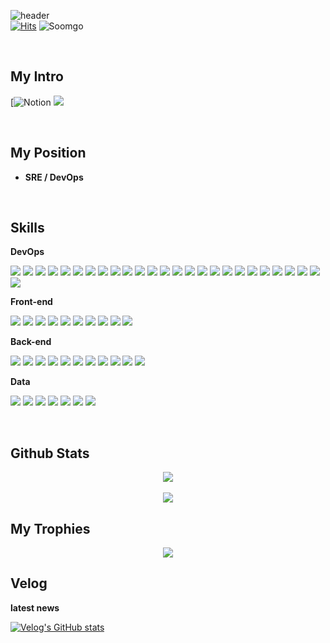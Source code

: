 ![header](https://capsule-render.vercel.app/api?type=soft&color=0:232D28,100:232D28&height=200&section=header&text=Hi,%20I'm%20Lyon!&fontSize=45&fontColor=F6F0EB)
<br/>
[![Hits](https://hits.seeyoufarm.com/api/count/incr/badge.svg?url=https%3A%2F%2Fgithub.com%2Fyieon&count_bg=%23AAAAAA&title_bg=%23555555&icon=smugmug.svg&icon_color=%23E7E7E7&title=hits&edge_flat=false)](https://github.com/yieon-lyon)
![Soomgo](https://img.shields.io/badge/Soomgo-DevOps-blue)

<br/>

## My Intro 
[![Notion](https://yieon.notion.site/SRE-DevOps-Engineer-cf65b18a94d942f2a50cafcbdabc4960?pvs=4)
<a href="https://velog.io/@yieon" target="_blank"><img src="https://img.shields.io/badge/VELOG-3eb489?style=for-the-badge&logo=Vimeo&logoColor=white"/></a>

<br/>

## My Position

- **SRE / DevOps**


<br/>

## **Skills**  

**DevOps**

<img src="https://img.shields.io/badge/aws-232F3E?style=for-the-badge&logo=amazonaws&logoColor=white"> <img src="https://img.shields.io/badge/amazon_eks-FF9900?style=for-the-badge&logo=amazoneks&logoColor=white">
<img src="https://img.shields.io/badge/amazon_s3-569A31?style=for-the-badge&logo=amazons3&logoColor=white">
<img src="https://img.shields.io/badge/amazon_ec2-FF9900?style=for-the-badge&logo=amazonec2&logoColor=white">
<img src="https://img.shields.io/badge/aws_lambda-FF9900?style=for-the-badge&logo=awslambda&logoColor=white">
<img src="https://img.shields.io/badge/docker-2496ED?style=for-the-badge&logo=docker&logoColor=white">
<img src="https://img.shields.io/badge/elasticsearch-005571?style=for-the-badge&logo=elasticsearch&logoColor=white">
<img src="https://img.shields.io/badge/kibana-005571?style=for-the-badge&logo=kibana&logoColor=white">
<img src="https://img.shields.io/badge/logstash-005571?style=for-the-badge&logo=logstash&logoColor=white">
<img src="https://img.shields.io/badge/git-F05032?style=for-the-badge&logo=git&logoColor=white">
<img src="https://img.shields.io/badge/github_actions-2088FF?style=for-the-badge&logo=githubactions&logoColor=white">
<img src="https://img.shields.io/badge/jira-0052CC?style=for-the-badge&logo=jira&logoColor=white">
<img src="https://img.shields.io/badge/kubernetes-326CE5?style=for-the-badge&logo=kubernetes&logoColor=white">
<img src="https://img.shields.io/badge/msa-6DB33F?style=for-the-badge&logo=microservicearchtecture&logoColor=white">
<img src="https://img.shields.io/badge/nginx-009639?style=for-the-badge&logo=nginx&logoColor=white">
<img src="https://img.shields.io/badge/Monolithic-000000?style=for-the-badge&logo=Monolithic&logoColor=white">
<img src="https://img.shields.io/badge/DC/OS-000000?style=for-the-badge&logo=mesos&logoColor=white">
<img src="https://img.shields.io/badge/slack-4A154B?style=for-the-badge&logo=slack&logoColor=white">
<img src="https://img.shields.io/badge/ceph-EF5C55?style=for-the-badge&logo=ceph&logoColor=white">
<img src="https://img.shields.io/badge/istio-466BB0?style=for-the-badge&logo=istio&logoColor=white">
<img src="https://img.shields.io/badge/argo_cd-EF7B4D?style=for-the-badge&logo=argo&logoColor=white">
<img src="https://img.shields.io/badge/new_relic-008C99?style=for-the-badge&logo=newrelic&logoColor=white">
<img src="https://img.shields.io/badge/argo_workflow-EF7B4D?style=for-the-badge&logo=argo&logoColor=white">
<img src="https://img.shields.io/badge/helm-0F1689?style=for-the-badge&logo=helm&logoColor=white">
<img src="https://img.shields.io/badge/kustomize-326CE5?style=for-the-badge&logo=kubernetes&logoColor=white">
<img src="https://img.shields.io/badge/karpenter-5C64AB?style=for-the-badge&logo=amazoneks&logoColor=white">

**Front-end**

<img src="https://img.shields.io/badge/React-61DAFB?style=for-the-badge&logo=React&logoColor=white"> <img src="https://img.shields.io/badge/Angular-DD0031?style=for-the-badge&logo=Angular&logoColor=white">
<img src="https://img.shields.io/badge/Next-000000?style=for-the-badge&logo=Next.js&logoColor=white">
<img src="https://img.shields.io/badge/Flutter-02569B?style=for-the-badge&logo=Flutter&logoColor=white">
<img src="https://img.shields.io/badge/Vaadin-00B4F0?style=for-the-badge&logo=Vaadin&logoColor=white">
<img src="https://img.shields.io/badge/JS-F7DF1E?style=for-the-badge&logo=JavaScript&logoColor=white">
<img src="https://img.shields.io/badge/TS-3178C6?style=for-the-badge&logo=TypeScript&logoColor=white">
<img src="https://img.shields.io/badge/Dart-0175C2?style=for-the-badge&logo=Dart&logoColor=white">
<img src="https://img.shields.io/badge/html5-E34F26?style=for-the-badge&logo=html5&logoColor=white"> 
<img src="https://img.shields.io/badge/css-1572B6?style=for-the-badge&logo=css3&logoColor=white"> 

**Back-end**

<img src="https://img.shields.io/badge/spring-6DB33F?style=for-the-badge&logo=spring&logoColor=white"> <img src="https://img.shields.io/badge/java-007396?style=for-the-badge&logo=Java&logoColor=white">
<img src="https://img.shields.io/badge/node.js-339933?style=for-the-badge&logo=Node.js&logoColor=white">
<img src="https://img.shields.io/badge/express-000000?style=for-the-badge&logo=express&logoColor=white">
<img src="https://img.shields.io/badge/OAuth2.0-EB5424?style=for-the-badge&logo=oauth&logoColor=white">
<img src="https://img.shields.io/badge/Kotlin-7F52FF?style=for-the-badge&logo=kotlin&logoColor=white">
<img src="https://img.shields.io/badge/jpa-6DB33F?style=for-the-badge&logo=jpa&logoColor=white">
<img src="https://img.shields.io/badge/graphQL-E10098?style=for-the-badge&logo=graphQL&logoColor=white">
<img src="https://img.shields.io/badge/kafka-231F20?style=for-the-badge&logo=apachekafka&logoColor=white">
<img src="https://img.shields.io/badge/nexus-231F20?style=for-the-badge&logo=nexus&logoColor=white">
<img src="https://img.shields.io/badge/go-00ADD8?style=for-the-badge&logo=go&logoColor=white">

**Data**

<img src="https://img.shields.io/badge/mysql-4479A1?style=for-the-badge&logo=mysql&logoColor=white">  <img src="https://img.shields.io/badge/mariaDB-003545?style=for-the-badge&logo=mariaDB&logoColor=white"> 
<img src="https://img.shields.io/badge/mongoDB-47A248?style=for-the-badge&logo=MongoDB&logoColor=white">
<img src="https://img.shields.io/badge/postgres-4169E1?style=for-the-badge&logo=postgresql&logoColor=white">
<img src="https://img.shields.io/badge/amazon_dynamo_db-4053D6?style=for-the-badge&logo=amazondynamodb&logoColor=white">
<img src="https://img.shields.io/badge/flyway-CC0200?style=for-the-badge&logo=flyway&logoColor=white">
<img src="https://img.shields.io/badge/liquibase-2962FF?style=for-the-badge&logo=liquibase&logoColor=white">


<br/>

## Github Stats  
<div align="center"><img src="https://github-readme-stats.vercel.app/api?username=yieon-lyon&show_icons=true&theme=radical" align="center" /></div>  
<br/>   

<div align="center"><img src ="https://github-readme-streak-stats.herokuapp.com/?user=yieon-lyon&theme=radical&hide_border=true&background=FFFFFF00"></div>

## My Trophies
<div align="center">
<img src="https://github-profile-trophy.vercel.app/?username=yieon-lyon&theme=gruvbox&row=1&column=7"/>
</div>

## **Velog**

**latest news**

[![Velog's GitHub stats](https://velog-readme-stats.vercel.app/api?name=yieon)](https://velog.io/@yieon)

